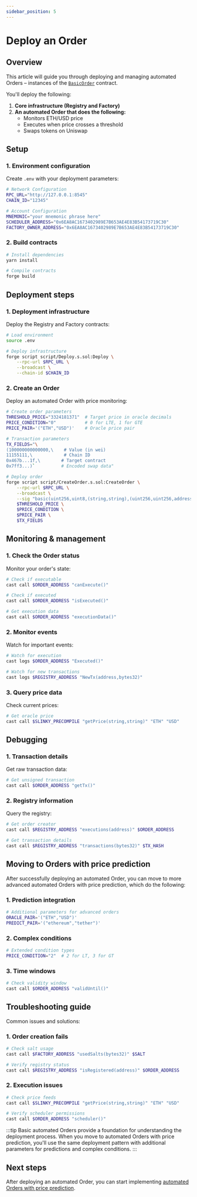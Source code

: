 ```yaml
---
sidebar_position: 5
---
```


# Deploy an Order

## Overview

This article will guide you through deploying and managing automated Orders – instances of the [`BasicOrder`](implement-orders) contract.

You'll deploy the following: 

1. **Core infrastructure (Registry and Factory)**
2. **An automated Order that does the following:**
   - Monitors ETH/USD price
   - Executes when price crosses a threshold
   - Swaps tokens on Uniswap

## Setup

### 1. Environment configuration

Create `.env` with your deployment parameters:

```bash
# Network Configuration
RPC_URL="http://127.0.0.1:8545"
CHAIN_ID="12345"

# Account Configuration
MNEMONIC="your mnemonic phrase here"
SCHEDULER_ADDRESS="0x6EA8AC1673402989E7B653AE4E83B54173719C30"
FACTORY_OWNER_ADDRESS="0x6EA8AC1673402989E7B653AE4E83B54173719C30"
```

### 2. Build contracts

```bash
# Install dependencies
yarn install

# Compile contracts
forge build   
```

## Deployment steps

### 1. Deployment infrastructure

Deploy the Registry and Factory contracts:

```bash
# Load environment
source .env

# Deploy infrastructure
forge script script/Deploy.s.sol:Deploy \
    --rpc-url $RPC_URL \
    --broadcast \
    --chain-id $CHAIN_ID
```

### 2. Create an Order

Deploy an automated Order with price monitoring:

```bash
# Create order parameters
THRESHOLD_PRICE="3324181371"  # Target price in oracle decimals
PRICE_CONDITION="0"           # 0 for LTE, 1 for GTE
PRICE_PAIR='("ETH","USD")'    # Oracle price pair

# Transaction parameters
TX_FIELDS="\
(100000000000000,\    # Value (in wei)
11155111,\            # Chain ID
0x467b...1f,\        # Target contract
0x7ff3...)`          # Encoded swap data"

# Deploy order
forge script script/CreateOrder.s.sol:CreateOrder \
    --rpc-url $RPC_URL \
    --broadcast \
    --sig "basic(uint256,uint8,(string,string),(uint256,uint256,address,bytes))" \
    $THRESHOLD_PRICE \
    $PRICE_CONDITION \
    $PRICE_PAIR \
    $TX_FIELDS
```

## Monitoring & management

### 1. Check the Order status

Monitor your order's state:

```bash
# Check if executable
cast call $ORDER_ADDRESS "canExecute()"

# Check if executed
cast call $ORDER_ADDRESS "isExecuted()"

# Get execution data
cast call $ORDER_ADDRESS "executionData()"
```

### 2. Monitor events

Watch for important events:

```bash
# Watch for execution
cast logs $ORDER_ADDRESS "Executed()"

# Watch for new transactions
cast logs $REGISTRY_ADDRESS "NewTx(address,bytes32)"
```

### 3. Query price data

Check current prices:

```bash
# Get oracle price
cast call $SLINKY_PRECOMPILE "getPrice(string,string)" "ETH" "USD"
```

## Debugging

### 1. Transaction details

Get raw transaction data:

```bash
# Get unsigned transaction
cast call $ORDER_ADDRESS "getTx()"
```

### 2. Registry information

Query the registry:

```bash
# Get order creator
cast call $REGISTRY_ADDRESS "executions(address)" $ORDER_ADDRESS

# Get transaction details
cast call $REGISTRY_ADDRESS "transactions(bytes32)" $TX_HASH
```

## Moving to Orders with price prediction

After successfully deploying an automated Order, you can move to more advanced automated Orders with price prediction, which do the following:

### 1. Prediction integration

```bash
# Additional parameters for advanced orders
ORACLE_PAIR='("ETH","USD")'
PREDICT_PAIR='("ethereum","tether")'
```

### 2. Complex conditions

```bash
# Extended condition types
PRICE_CONDITION="2"  # 2 for LT, 3 for GT
```

### 3. Time windows

```bash
# Check validity window
cast call $ORDER_ADDRESS "validUntil()"
```

## Troubleshooting guide

Common issues and solutions:

### 1. Order creation fails

```bash
# Check salt usage
cast call $FACTORY_ADDRESS "usedSalts(bytes32)" $SALT

# Verify registry status
cast call $REGISTRY_ADDRESS "isRegistered(address)" $ORDER_ADDRESS
```

### 2. Execution issues

```bash
# Check price feeds
cast call $SLINKY_PRECOMPILE "getPrice(string,string)" "ETH" "USD"

# Verify scheduler permissions
cast call $ORDER_ADDRESS "scheduler()"
```

:::tip
Basic automated Orders provide a foundation for understanding the deployment process. When you move to automated Orders with price prediction, you'll use the same deployment pattern with additional parameters for predictions and complex conditions.
:::

## Next steps

After deploying an automated Order, you can start implementing [automated Orders with price prediction](../implement-automated-orders-with-price-prediction/introduction).